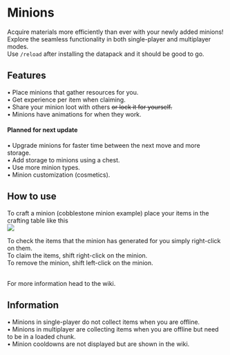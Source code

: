 # Minions

Acquire materials more efficiently than ever with your newly added minions!<br>
Explore the seamless functionality in both single-player and multiplayer modes.<br>
Use `/reload` after installing the datapack and it should be good to go.

## Features
• Place minions that gather resources for you.<br>
• Get experience per item when claiming.<br>
• Share your minion loot with others ~~or lock it for yourself.~~<br>
• Minions have animations for when they work.


#### Planned for next update
• Upgrade minions for faster time between the next move and more storage.<br>
• Add storage to minions using a chest.<br>
• Use more minion types.<br>
• Minion customization (cosmetics).


## How to use

To craft a minion (cobblestone minion example) place your items in the crafting table like this<br>
<img src="https://cdn.discordapp.com/attachments/715097935444049920/1187475348229718046/image.png?ex=65970599&is=65849099&hm=f8f3f7d71382891cd0b4ec6725f7ae84aebfe9d0a045434854006bbfda15101a&"><br>

To check the items that the minion has generated for you simply right-click on them.<br>
To claim the items, shift right-click on the minion.<br>
To remove the minion, shift left-click on the minion.<br><br>

For more information head to the wiki.

## Information
• Minions in single-player do not collect items when you are offline.<br>
• Minions in multiplayer are collecting items when you are offline but need to be in a loaded chunk.<br>
• Minion cooldowns are not displayed but are shown in the wiki.
 
